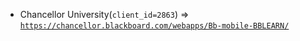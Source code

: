 - Chancellor University(`client_id=2863`) => [`https://chancellor.blackboard.com/webapps/Bb-mobile-BBLEARN/`](https://chancellor.blackboard.com/webapps/Bb-mobile-BBLEARN/)
